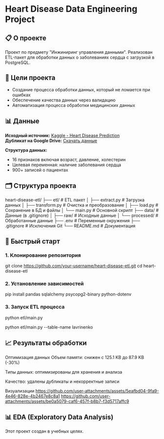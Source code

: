 # Heart Disease Data Engineering Project

## 📋 О проекте
Проект по предмету "Инжиниринг управления данными". Реализован ETL-пакет для обработки данных о заболеваниях сердца с загрузкой в PostgreSQL.

## 🎯 Цели проекта
- Создание процесса обработки данных, который не ломается при ошибках
- Обеспечение качества данных через валидацию
- Автоматизация процесса обработки медицинских данных

## 📊 Данные
**Исходный источник:** [Kaggle - Heart Disease Prediction](https://www.kaggle.com/datasets/rashadrmammadov/heart-disease-prediction/data)  
**Дубликат на Google Drive:** [Скачать данные](https://drive.google.com/file/d/19T-Gm5Dovnae7htHjJP2gUt3Tyl6NPp2/view?usp=sharing)

**Структура данных:**
- 16 признаков включая возраст, давление, холестерин
- Целевая переменная: наличие заболевания сердца
- 900+ записей о пациентах

## 🗂️ Структура проекта
heart-disease-etl/
├── etl/ # ETL пакет
│ ├── extract.py # Загрузка данных
│ ├── transform.py # Очистка и преобразование
│ ├── load.py # Сохранение в БД и файлы
│ └── main.py # Основной скрипт
├── data/ # Данные (в .gitignore)
│ ├── raw/ # Исходные данные
│ └── processed/ # Обработанные данные
├── .env # Переменные окружения
├── .gitignore # Исключения Git
└── README.md # Документация

## 🚀 Быстрый старт

### 1. Клонирование репозитория
git clone https://github.com/your-username/heart-disease-etl.git
cd heart-disease-etl

### 2. Установление зависимостей
pip install pandas sqlalchemy psycopg2-binary python-dotenv

### 3. Запуск ETL процесса
python etl/main.py

python etl/main.py --table-name lavrinenko

## 📈 Результаты обработки
Оптимизация данных
Объем памяти: снижен с 125.1 KB до 87.9 KB (-30%)

Типы данных: оптимизированы для хранения и анализа

Качество: удалены дубликаты и некорректные записи

Визуализации
https://github.com/user-attachments/assets/5eafbd04-9fa9-4e46-828e-4b2467e8c8a1
https://github.com/user-attachments/assets/be0a5079-caf6-457f-b8b7-f3d5717affc9

## 📊 EDA (Exploratory Data Analysis)






Этот проект создан в учебных целях.
